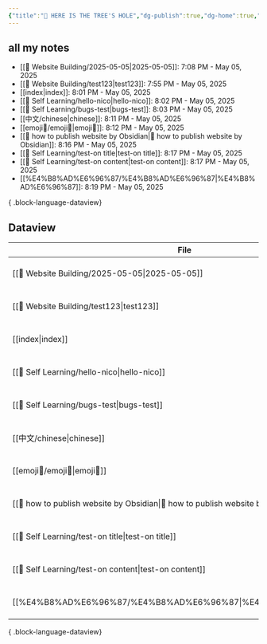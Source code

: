 ```yaml
---
{"title":"🌲 HERE IS THE TREE'S HOLE","dg-publish":true,"dg-home":true,"tags":["DigitalGarden","obsidian","self_learing","website_design","gardenEntry"],"permalink":"/index/","dgPassFrontmatter":true,"noteIcon":"","created":"2025-05-04T16:52:57.499+08:00","updated":"2025-05-05T20:01:26.196+08:00"}
---
```


## all my notes
- [[🔌 Website Building/2025-05-05\|2025-05-05]]: 7:08 PM - May 05, 2025
- [[🔌 Website Building/test123\|test123]]: 7:55 PM - May 05, 2025
- [[index\|index]]: 8:01 PM - May 05, 2025
- [[💪 Self Learning/hello-nico\|hello-nico]]: 8:02 PM - May 05, 2025
- [[💪 Self Learning/bugs-test\|bugs-test]]: 8:03 PM - May 05, 2025
- [[中文/chinese\|chinese]]: 8:11 PM - May 05, 2025
- [[emoji💪/emoji💪\|emoji💪]]: 8:12 PM - May 05, 2025
- [[🔖 how to publish website by Obsidian\|🔖 how to publish website by Obsidian]]: 8:16 PM - May 05, 2025
- [[💪 Self Learning/test-on title\|test-on title]]: 8:17 PM - May 05, 2025
- [[💪 Self Learning/test-on content\|test-on content]]: 8:17 PM - May 05, 2025
- [[%E4%B8%AD%E6%96%87/%E4%B8%AD%E6%96%87\|%E4%B8%AD%E6%96%87]]: 8:19 PM - May 05, 2025

{ .block-language-dataview}


## Dataview
| File                                                                                | file.mtime             |
| ----------------------------------------------------------------------------------- | ---------------------- |
| [[🔌 Website Building/2025-05-05\|2025-05-05]]                                   | 7:08 PM - May 05, 2025 |
| [[🔌 Website Building/test123\|test123]]                                         | 7:55 PM - May 05, 2025 |
| [[index\|index]]                                                                 | 8:01 PM - May 05, 2025 |
| [[💪 Self Learning/hello-nico\|hello-nico]]                                      | 8:02 PM - May 05, 2025 |
| [[💪 Self Learning/bugs-test\|bugs-test]]                                        | 8:03 PM - May 05, 2025 |
| [[中文/chinese\|chinese]]                                                          | 8:11 PM - May 05, 2025 |
| [[emoji💪/emoji💪\|emoji💪]]                                                     | 8:12 PM - May 05, 2025 |
| [[🔖 how to publish website by Obsidian\|🔖 how to publish website by Obsidian]] | 8:16 PM - May 05, 2025 |
| [[💪 Self Learning/test-on title\|test-on title]]                                | 8:17 PM - May 05, 2025 |
| [[💪 Self Learning/test-on content\|test-on content]]                            | 8:17 PM - May 05, 2025 |
| [[%E4%B8%AD%E6%96%87/%E4%B8%AD%E6%96%87\|%E4%B8%AD%E6%96%87]]                    | 8:19 PM - May 05, 2025 |

{ .block-language-dataview}


